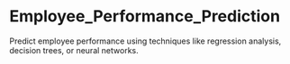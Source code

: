 # Employee_Performance_Prediction
Predict employee performance using techniques like regression analysis, decision trees, or neural networks.

